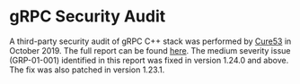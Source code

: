# gRPC Security Audit

A third-party security audit of gRPC C++ stack was performed by [Cure53](https://cure53.de) in October 2019. The full report can be found [here](https://github.com/grpc/grpc/tree/master/doc/grpc_security_audit.pdf). The medium severity issue (GRP-01-001) identified in this report was fixed in version 1.24.0 and above. The fix was also patched in version 1.23.1.

